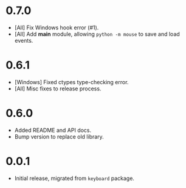 # 0.7.0

- [All] Fix Windows hook error (#1).
- [All] Add __main__ module, allowing `python -m mouse` to save and load events.


# 0.6.1

- [Windows] Fixed ctypes type-checking error.
- [All] Misc fixes to release process.


# 0.6.0

- Added README and API docs.
- Bump version to replace old library.


# 0.0.1

- Initial release, migrated from `keyboard` package.


